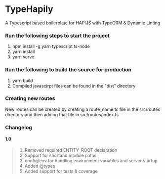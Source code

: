 
# TypeHapily
A Typescript based boilerplate for HAPIJS with TypeORM & Dynamic Linting
 
### Run the following steps to start the project

1. npm install -g yarn typescript ts-node
2. yarn install
3. yarn serve

###  Run the following to build the source for production
1. yarn build
2. Compiled javascirpt files can be found in the "dist" directory

### Creating new routes
New routes can be created by creating a route_name.ts file in the src/routes directory and then adding that file in src/routes/index.ts

### Changelog
#### 1.0
> 1. Removed required ENTITY_ROOT declaration
> 2. Support for shortand module paths 
> 3. config/env for handling environment variables and server startup 
> 4. Added @types
> 5. Added support for tests & coverage
> 